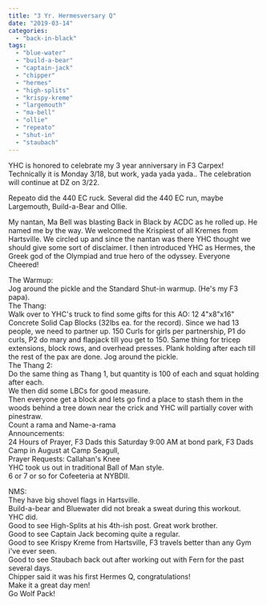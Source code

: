 ```yaml
---
title: "3 Yr. Hermesversary Q"
date: "2019-03-14"
categories: 
  - "back-in-black"
tags: 
  - "blue-water"
  - "build-a-bear"
  - "captain-jack"
  - "chipper"
  - "hermes"
  - "high-splits"
  - "krispy-kreme"
  - "largemouth"
  - "ma-bell"
  - "ollie"
  - "repeato"
  - "shut-in"
  - "staubach"
---
```


YHC is honored to celebrate my 3 year anniversary in F3 Carpex! Technically it is Monday 3/18, but work, yada yada yada.. The celebration will continue at DZ on 3/22.

Repeato did the 440 EC ruck. Several did the 440 EC run, maybe Largemouth, Build-a-Bear and Ollie.

My nantan, Ma Bell was blasting Back in Black by ACDC as he rolled up. He named me by the way. We welcomed the Krispiest of all Kremes from Hartsville. We circled up and since the nantan was there YHC thought we should give some sort of disclaimer. I then introduced YHC as Hermes, the Greek god of the Olympiad and true hero of the odyssey. Everyone Cheered!

The Warmup:  
Jog around the pickle and the Standard Shut-in warmup. (He's my F3 papa).  
The Thang:  
Walk over to YHC's truck to find some gifts for this AO: 12 4"x8"x16" Concrete Solid Cap Blocks (32lbs ea. for the record). Since we had 13 people, we need to partner up. 150 Curls for girls per partnership, P1 do curls, P2 do mary and flapjack till you get to 150. Same thing for tricep extensions, block rows, and overhead presses. Plank holding after each till the rest of the pax are done. Jog around the pickle.  
The Thang 2:  
Do the same thing as Thang 1, but quantity is 100 of each and squat holding after each.  
We then did some LBCs for good measure.  
Then everyone get a block and lets go find a place to stash them in the woods behind a tree down near the crick and YHC will partially cover with pinestraw.  
Count a rama and Name-a-rama  
Announcements:  
24 Hours of Prayer, F3 Dads this Saturday 9:00 AM at bond park, F3 Dads Camp in August at Camp Seagull,  
Prayer Requests: Callahan's Knee  
YHC took us out in traditional Ball of Man style.  
6 or 7 or so for Cofeeteria at NYBDII.  
  
NMS:  
They have big shovel flags in Hartsville.  
Build-a-bear and Bluewater did not break a sweat during this workout.  
YHC did.  
Good to see High-Splits at his 4th-ish post. Great work brother.  
Good to see Captain Jack becoming quite a regular.  
Good to see Krispy Kreme from Hartsville, F3 travels better than any Gym i've ever seen.  
Good to see Staubach back out after working out with Fern for the past several days.  
Chipper said it was his first Hermes Q, congratulations!  
Make it a great day men!  
Go Wolf Pack!
